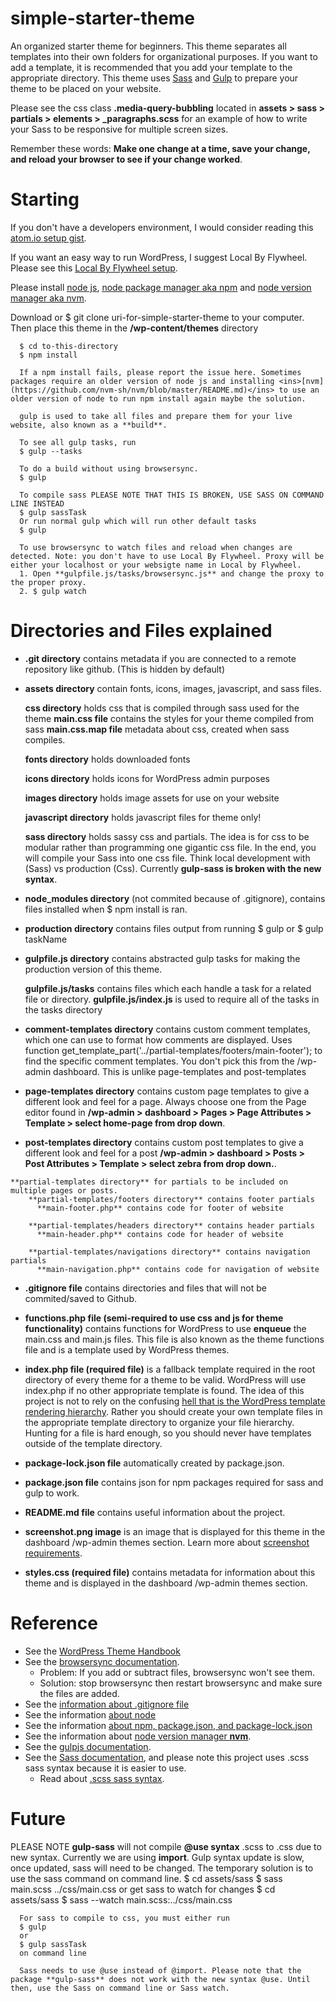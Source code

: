 # simple-starter-theme

  An organized starter theme for beginners. This theme separates all templates into their own folders for organizational purposes. If you want to add a template, it is recommended that you add your template to the appropriate directory. This theme uses <ins>[Sass](https://sass-lang.com/)</ins> and <ins>[Gulp](https://gulpjs.com/)</ins> to prepare your theme to be placed on your website.

  Please see the css class **.media-query-bubbling** located in **assets > sass > partials > elements > _paragraphs.scss** for an example of how to write your Sass to be responsive for multiple screen sizes.

  Remember these words: **Make one change at a time, save your change, and reload your browser to see if your change worked**.

# Starting

If you don't have a developers environment, I would consider reading this <ins>[atom.io setup gist](https://gist.github.com/max-cmoa/a16bf224d1b6672bea030e7196d26a22)</ins>.

If you want an easy way to run WordPress, I suggest Local By Flywheel. Please see this <ins>[Local By Flywheel setup](https://gist.github.com/max-cmoa/16057cde0c9b87ff900e4b2eb8faafe3)</ins>.

Please install <ins>[node js](https://nodejs.org/en/download/)</ins>, <ins>[node package manager aka npm](https://docs.npmjs.com/cli/install)</ins> and <ins>[node version manager aka nvm](https://github.com/nvm-sh/nvm/blob/master/README.md)</ins>.

Download or $ git clone uri-for-simple-starter-theme to your computer. Then place this theme in the **/wp-content/themes** directory

      $ cd to-this-directory
      $ npm install

      If a npm install fails, please report the issue here. Sometimes packages require an older version of node js and installing <ins>[nvm](https://github.com/nvm-sh/nvm/blob/master/README.md)</ins> to use an older version of node to run npm install again maybe the solution.

      gulp is used to take all files and prepare them for your live website, also known as a **build**.

      To see all gulp tasks, run
      $ gulp --tasks

      To do a build without using browsersync.
      $ gulp

      To compile sass PLEASE NOTE THAT THIS IS BROKEN, USE SASS ON COMMAND LINE INSTEAD
      $ gulp sassTask
      Or run normal gulp which will run other default tasks
      $ gulp

      To use browsersync to watch files and reload when changes are detected. Note: you don't have to use Local By Flywheel. Proxy will be either your localhost or your websigte name in Local by Flywheel.
      1. Open **gulpfile.js/tasks/browsersync.js** and change the proxy to the proper proxy.
      2. $ gulp watch

# Directories and Files explained

  * **.git directory** contains metadata if you are connected to a remote repository like github. (This is hidden by default)

  * **assets directory** contain fonts, icons, images, javascript, and sass files.

      **css directory** holds css that is compiled through sass used for the theme
        **main.css file** contains the styles for your theme compiled from sass
        **main.css.map file** metadata about css, created when sass compiles.

      **fonts directory** holds downloaded fonts

      **icons directory** holds icons for WordPress admin purposes

      **images directory** holds image assets for use on your website

      **javascript directory** holds javascript files for theme only!

      **sass directory** holds sassy css and partials. The idea is for css to be modular rather than programming one gigantic css file. In the end, you will compile your Sass into one css file. Think local development with (Sass) vs production (Css).
      Currently **gulp-sass is broken with the new syntax**.

  * **node_modules directory** (not commited because of .gitignore), contains files installed when $ npm install is ran.

  * **production directory** contains files output from running $ gulp or $ gulp taskName

  * **gulpfile.js directory** contains abstracted gulp tasks for making the production version of this theme.

      **gulpfile.js/tasks** contains files which each handle a task for a related file or directory.
     **gulpfile.js/index.js** is used to require all of the tasks in the tasks directory

  * **comment-templates directory** contains custom comment templates, which one can use to format how comments are displayed. Uses function
  get_template_part('../partial-templates/footers/main-footer'); to
  find the specific comment templates. You don't pick this from the
  /wp-admin dashboard. This is unlike page-templates and post-templates

  *  **page-templates directory** contains custom page templates to give a different look and feel for a page. Always choose one from the Page editor found in **/wp-admin > dashboard > Pages > Page Attributes >
  Template > select home-page from drop down**.

  *  **post-templates directory** contains custom post templates to give a different look and feel for a post **/wp-admin > dashboard > Posts > Post Attributes > Template > select zebra from drop down.**.

    **partial-templates directory** for partials to be included on multiple pages or posts.
        **partial-templates/footers directory** contains footer partials
          **main-footer.php** contains code for footer of website

        **partial-templates/headers directory** contains header partials
          **main-header.php** contains code for header of website

        **partial-templates/navigations directory** contains navigation partials
          **main-navigation.php** contains code for navigation of website

  * **.gitignore file** contains directories and files that will not be commited/saved to Github.

  * **functions.php file (semi-required to use css and js for theme functionality)** contains functions for WordPress to use **enqueue** the main.css and main.js files. This file is also known as the theme functions file and is a template used by WordPress themes.

  * **index.php file (required file)** is a fallback template required in the root directory of every theme for a theme to be valid. WordPress will use index.php if no other appropriate template is found. The idea of this project is not to rely on the confusing <ins>[hell that is the WordPress template rendering hierarchy](https://wphierarchy.com)</ins>. Rather you should create your own template files in the appropriate template directory to organize your file hierarchy. Hunting for a file is hard enough, so you should never have templates outside of the template directory.

  * **package-lock.json file** automatically created by package.json.

  * **package.json file** contains json for npm packages required for sass and gulp to work.

  * **README.md file** contains useful information about the project.

  * **screenshot.png image** is an image that is displayed for this theme in the dashboard /wp-admin themes section. Learn more about <ins>[screenshot requirements](https://wpism.com/wordpress-theme-screenshot/)</ins>.

  * **styles.css (required file)** contains metadata for information about this theme and is displayed in the dashboard /wp-admin themes section.

# Reference
  * See the <ins>[WordPress Theme Handbook](https://developer.wordpress.org/themes/getting-started/)</ins>
  * See the <ins>[browsersync documentation](https://www.browsersync.io/docs/api#api-init)</ins>.
      * Problem: If you add or subtract files, browsersync won't see them.
      * Solution: stop browsersync then restart browsersync and make sure the files are added.
  * See the <ins>[information about .gitignore file](https://help.github.com/en/github/using-git/ignoring-files)</ins>
  * See the information <ins>[about node](https://www.w3schools.com/nodejs/)</ins>
  * See the information <ins>[about npm, package.json, and package-lock.json](https://nodesource.com/blog/an-absolute-beginners-guide-to-using-npm/)</ins>
  * See the information about <ins>[node version manager **nvm**](https://www.keycdn.com/blog/node-version-manager)</ins>.
  * See the <ins>[gulpjs documentation](https://gulpjs.com/docs/en/getting-started/quick-start)</ins>.
  * See the <ins>[Sass documentation](https://sass-lang.com/guide)</ins>, and please note this project uses .scss sass syntax because it is easier to use.
    * Read about <ins>[.scss sass syntax](https://sass-lang.com/documentation/syntax)</ins>.

# Future
 PLEASE NOTE **gulp-sass** will not compile **@use syntax** .scss to .css due to new syntax. Currently we are using **import**. Gulp syntax update is slow, once updated, sass will need to be changed.
  The temporary solution is to use the sass command on command line.
      $ cd assets/sass
      $ sass main.scss ../css/main.css
      or get sass to watch for changes
      $ cd assets/sass
      $ sass --watch main.scss:../css/main.css

      For sass to compile to css, you must either run
      $ gulp
      or
      $ gulp sassTask
      on command line

      Sass needs to use @use instead of @import. Please note that the package **gulp-sass** does not work with the new syntax @use. Until then, use the Sass on command line or Sass watch.
